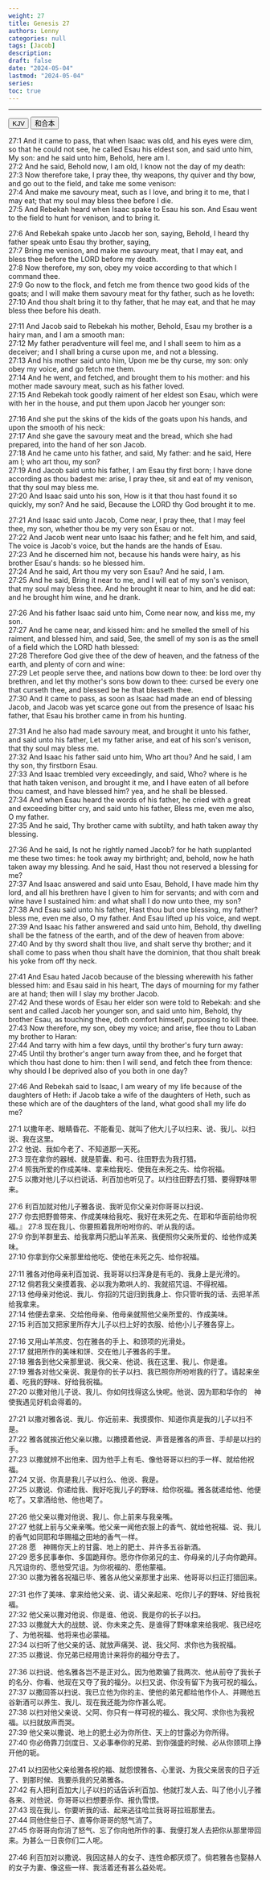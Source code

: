 ```yaml
---
weight: 27
title: Genesis 27
authors: Lenny
categories: null
tags: [Jacob]
description: 
draft: false
date: "2024-05-04"
lastmod: "2024-05-04"
series:
toc: true
---
```



<!--more-->
---

<!-- Tab links -->

<div class="tab">
  <button class="tablinks active" onclick="tablabel(event, 'english')">KJV</button>
  <button class="tablinks" onclick="tablabel(event, 'chinese')">和合本</button>
</div>

<!-- Tab content -->
<div id="english" class="tabcontent" style="display:block">

27:1 And it came to pass, that when Isaac was old, and his eyes were dim, so that he could not see, he called Esau his eldest son, and said unto him, My son: and he said unto him, Behold, here am I.  
27:2 And he said, Behold now, I am old, I know not the day of my death:  
27:3 Now therefore take, I pray thee, thy weapons, thy quiver and thy bow, and go out to the field, and take me some venison:  
27:4 And make me savoury meat, such as I love, and bring it to me, that I may eat; that my soul may bless thee before I die.  
27:5 And Rebekah heard when Isaac spake to Esau his son. And Esau went to the field to hunt for venison, and to bring it.  

27:6 And Rebekah spake unto Jacob her son, saying, Behold, I heard thy father speak unto Esau thy brother, saying,  
27:7 Bring me venison, and make me savoury meat, that I may eat, and bless thee before the LORD before my death.  
27:8 Now therefore, my son, obey my voice according to that which I command thee.  
27:9 Go now to the flock, and fetch me from thence two good kids of the goats; and I will make them savoury meat for thy father, such as he loveth:  
27:10 And thou shalt bring it to thy father, that he may eat, and that he may bless thee before his death.  

27:11 And Jacob said to Rebekah his mother, Behold, Esau my brother is a hairy man, and I am a smooth man:  
27:12 My father peradventure will feel me, and I shall seem to him as a deceiver; and I shall bring a curse upon me, and not a blessing.  
27:13 And his mother said unto him, Upon me be thy curse, my son: only obey my voice, and go fetch me them.  
27:14 And he went, and fetched, and brought them to his mother: and his mother made savoury meat, such as his father loved.  
27:15 And Rebekah took goodly raiment of her eldest son Esau, which were with her in the house, and put them upon Jacob her younger son:  

27:16 And she put the skins of the kids of the goats upon his hands, and upon the smooth of his neck:  
27:17 And she gave the savoury meat and the bread, which she had prepared, into the hand of her son Jacob.  
27:18 And he came unto his father, and said, My father: and he said, Here am I; who art thou, my son?  
27:19 And Jacob said unto his father, I am Esau thy first born; I have done according as thou badest me: arise, I pray thee, sit and eat of my venison, that thy soul may bless me.  
27:20 And Isaac said unto his son, How is it that thou hast found it so quickly, my son? And he said, Because the LORD thy God brought it to me.  

27:21 And Isaac said unto Jacob, Come near, I pray thee, that I may feel thee, my son, whether thou be my very son Esau or not.  
27:22 And Jacob went near unto Isaac his father; and he felt him, and said, The voice is Jacob's voice, but the hands are the hands of Esau.  
27:23 And he discerned him not, because his hands were hairy, as his brother Esau's hands: so he blessed him.  
27:24 And he said, Art thou my very son Esau? And he said, I am.  
27:25 And he said, Bring it near to me, and I will eat of my son's venison, that my soul may bless thee. And he brought it near to him, and he did eat: and he brought him wine, and he drank.  

27:26 And his father Isaac said unto him, Come near now, and kiss me, my son.  
27:27 And he came near, and kissed him: and he smelled the smell of his raiment, and blessed him, and said, See, the smell of my son is as the smell of a field which the LORD hath blessed:  
27:28 Therefore God give thee of the dew of heaven, and the fatness of the earth, and plenty of corn and wine:  
27:29 Let people serve thee, and nations bow down to thee: be lord over thy brethren, and let thy mother's sons bow down to thee: cursed be every one that curseth thee, and blessed be he that blesseth thee.  
27:30 And it came to pass, as soon as Isaac had made an end of blessing Jacob, and Jacob was yet scarce gone out from the presence of Isaac his father, that Esau his brother came in from his hunting.  

27:31 And he also had made savoury meat, and brought it unto his father, and said unto his father, Let my father arise, and eat of his son's venison, that thy soul may bless me.  
27:32 And Isaac his father said unto him, Who art thou? And he said, I am thy son, thy firstborn Esau.  
27:33 And Isaac trembled very exceedingly, and said, Who? where is he that hath taken venison, and brought it me, and I have eaten of all before thou camest, and have blessed him? yea, and he shall be blessed.  
27:34 And when Esau heard the words of his father, he cried with a great and exceeding bitter cry, and said unto his father, Bless me, even me also, O my father.  
27:35 And he said, Thy brother came with subtilty, and hath taken away thy blessing.  

27:36 And he said, Is not he rightly named Jacob? for he hath supplanted me these two times: he took away my birthright; and, behold, now he hath taken away my blessing. And he said, Hast thou not reserved a blessing for me?  
27:37 And Isaac answered and said unto Esau, Behold, I have made him thy lord, and all his brethren have I given to him for servants; and with corn and wine have I sustained him: and what shall I do now unto thee, my son?  
27:38 And Esau said unto his father, Hast thou but one blessing, my father? bless me, even me also, O my father. And Esau lifted up his voice, and wept.  
27:39 And Isaac his father answered and said unto him, Behold, thy dwelling shall be the fatness of the earth, and of the dew of heaven from above:  
27:40 And by thy sword shalt thou live, and shalt serve thy brother; and it shall come to pass when thou shalt have the dominion, that thou shalt break his yoke from off thy neck.  

27:41 And Esau hated Jacob because of the blessing wherewith his father blessed him: and Esau said in his heart, The days of mourning for my father are at hand; then will I slay my brother Jacob.  
27:42 And these words of Esau her elder son were told to Rebekah: and she sent and called Jacob her younger son, and said unto him, Behold, thy brother Esau, as touching thee, doth comfort himself, purposing to kill thee.  
27:43 Now therefore, my son, obey my voice; and arise, flee thou to Laban my brother to Haran:  
27:44 And tarry with him a few days, until thy brother's fury turn away:  
27:45 Until thy brother's anger turn away from thee, and he forget that which thou hast done to him: then I will send, and fetch thee from thence: why should I be deprived also of you both in one day?  

27:46 And Rebekah said to Isaac, I am weary of my life because of the daughters of Heth: if Jacob take a wife of the daughters of Heth, such as these which are of the daughters of the land, what good shall my life do me?  
</div>

<div id="chinese" class="tabcontent">

27:1 以撒年老、眼睛昏花、不能看见、就叫了他大儿子以扫来、说、我儿、以扫说、我在这里。  
27:2 他说、我如今老了、不知道那一天死。  
27:3 现在拿你的器械、就是箭囊、和弓、往田野去为我打猎。  
27:4 照我所爱的作成美味、拿来给我吃、使我在未死之先、给你祝福。  
27:5 以撒对他儿子以扫说话、利百加也听见了。以扫往田野去打猎、要得野味带来。  

27:6 利百加就对他儿子雅各说、我听见你父亲对你哥哥以扫说、  
27:7 你去把野兽带来、作成美味给我吃、我好在未死之先、在耶和华面前给你祝福。』
27:8 现在我儿、你要照着我所吩咐你的、听从我的话。  
27:9 你到羊群里去、给我拿两只肥山羊羔来、我便照你父亲所爱的、给他作成美味。  
27:10 你拿到你父亲那里给他吃、使他在未死之先、给你祝福。  

27:11 雅各对他母亲利百加说、我哥哥以扫浑身是有毛的、我身上是光滑的。  
27:12 倘若我父亲摸着我、必以我为欺哄人的、我就招咒诅、不得祝福。  
27:13 他母亲对他说、我儿、你招的咒诅归到我身上、你只管听我的话、去把羊羔给我拿来。  
27:14 他便去拿来、交给他母亲、他母亲就照他父亲所爱的、作成美味。  
27:15 利百加又把家里所存大儿子以扫上好的衣服、给他小儿子雅各穿上。  

27:16 又用山羊羔皮、包在雅各的手上、和颈项的光滑处。  
27:17 就把所作的美味和饼、交在他儿子雅各的手里。  
27:18 雅各到他父亲那里说、我父亲、他说、我在这里、我儿、你是谁。  
27:19 雅各对他父亲说、我是你的长子以扫、我已照你所吩咐我的行了。请起来坐着、吃我的野味、好给我祝福。  
27:20 以撒对他儿子说、我儿、你如何找得这么快呢。他说、因为耶和华你的　神使我遇见好机会得着的。  

27:21 以撒对雅各说、我儿、你近前来、我摸摸你、知道你真是我的儿子以扫不是。  
27:22 雅各就挨近他父亲以撒。以撒摸着他说、声音是雅各的声音、手却是以扫的手。  
27:23 以撒就辨不出他来、因为他手上有毛、像他哥哥以扫的手一样、就给他祝福。  
27:24 又说、你真是我儿子以扫么、他说、我是。  
27:25 以撒说、你递给我、我好吃我儿子的野味、给你祝福。雅各就递给他、他便吃了。又拿酒给他、他也喝了。  

27:26 他父亲以撒对他说、我儿、你上前来与我亲嘴。  
27:27 他就上前与父亲亲嘴。他父亲一闻他衣服上的香气、就给他祝福、说、我儿的香气如同耶和华赐福之田地的香气一样。  
27:28 愿　神赐你天上的甘露、地上的肥土、并许多五谷新酒。  
27:29 愿多民事奉你、多国跪拜你。愿你作你弟兄的主、你母亲的儿子向你跪拜。凡咒诅你的、愿他受咒诅。为你祝福的、愿他蒙福。  
27:30 以撒为雅各祝福已毕、雅各从他父亲那里才出来、他哥哥以扫正打猎回来。  

27:31 也作了美味、拿来给他父亲、说、请父亲起来、吃你儿子的野味、好给我祝福。  
27:32 他父亲以撒对他说、你是谁、他说、我是你的长子以扫。  
27:33 以撒就大大的战兢、说、你未来之先、是谁得了野味拿来给我呢、我已经吃了、为他祝福、他将来也必蒙福。  
27:34 以扫听了他父亲的话、就放声痛哭、说、我父阿、求你也为我祝福。  
27:35 以撒说、你兄弟已经用诡计来将你的福分夺去了。  

27:36 以扫说、他名雅各岂不是正对么。因为他欺骗了我两次、他从前夺了我长子的名分、你看、他现在又夺了我的福分。以扫又说、你没有留下为我可祝的福么。  
27:37 以撒回答以扫说、我已立他为你的主、使他的弟兄都给他作仆人、并赐他五谷新酒可以养生、我儿、现在我还能为你作甚么呢。  
27:38 以扫对他父亲说、父阿、你只有一样可祝的福么、我父阿、求你也为我祝福。以扫就放声而哭。  
27:39 他父亲以撒说、地上的肥土必为你所住、天上的甘露必为你所得。  
27:40 你必倚靠刀剑度日、又必事奉你的兄弟、到你强盛的时候、必从你颈项上挣开他的轭。  

27:41 以扫因他父亲给雅各祝的福、就怨恨雅各、心里说、为我父亲居丧的日子近了、到那时候、我要杀我的兄弟雅各。  
27:42 有人把利百加大儿子以扫的话告诉利百加、他就打发人去、叫了他小儿子雅各来、对他说、你哥哥以扫想要杀你、报仇雪恨。  
27:43 现在我儿、你要听我的话、起来逃往哈兰我哥哥拉班那里去。  
27:44 同他住些日子、直等你哥哥的怒气消了。  
27:45 你哥哥向你消了怒气、忘了你向他所作的事、我便打发人去把你从那里带回来。为甚么一日丧你们二人呢。  

27:46 利百加对以撒说、我因这赫人的女子、连性命都厌烦了。倘若雅各也娶赫人的女子为妻、像这些一样、我活着还有甚么益处呢。  
</div>